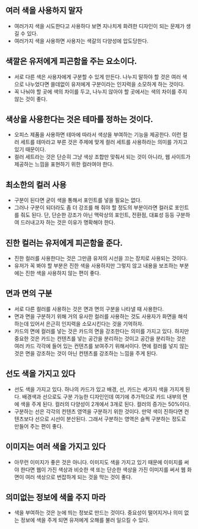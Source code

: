 ## 여러 색을 사용하지 말자
- 여러가지 색을 시도한다고 사용하다 보면 지나치게 화려한 디자인이 되는 문제가 생길 수 있다.
- 여러가지 색을 사용하면 사용자는 색갈의 다양성에 압도당한다.

## 색깔은 유저에게 피곤함을 주는 요소이다.
- 서로 다른 색은 사용자에게 구분할 수 있게 만든다. 나누지 말하야 할 것은 여러 색으로 나누었다면 쓸데없이 유저에게 구분이라는 인지력을 소모하게 하는 것이다.
- 꼭 나눠야 할 곳에 색의 차이를 두고, 나누지 않아야 할 곳에서는 색의 차이를 주지 않는 것이 좋다.

## 색상을 사용한다는 것은 테마를 정하는 것이다.
- 오피스 제품을 사용하면 테마에 따라서 색상을 부여하는 기능을 제공한다. 이런 컬러 세트를 테마라고 부른 것은 주제에 맞게 컬러 세트를 사용하라는 의미를 가지고 있기 때문이다.
- 컬러 세트라는 것은 단순히 그냥 색상 조합만 맞춰서 되는 것이 아니라, 웹 사이트가 제공하는 느낌을 표현하기 위한 컬러여야 한다.

## 최소한의 컬러 사용
- 구분이 된다면 굳이 색을 통해서 포인트를 넣을 필요는 없다.
- 그러나 구분이 되더라도 좀 더 강조를 해 줘야 할 정도의 부분이라면 컬러로 포인트를 줘도 된다. 단, 단순한 강조가 아닌 맥락상의 포인트, 전환점, 대표성 등등 구분하여 드러내고자 하는 것은 이유가 명확해야 한다.

## 진한 컬러는 유저에게 피곤함을 준다.
- 진한 컬러를 사용한다는 것은 그만큼 유저의 시선을 끄는 장치로 사용되는 것이다.
- 유저가 꼭 봐야 할 부분은 진한 색을 사용하지만 그렇지 않고 내용을 보조하는 부분에는 진한 색을 사용하지 않는 편이 좋다.

## 면과 면의 구분
- 서로 다른 컬러를 사용하는 것은 면과 면의 구분을 나타낼 때 사용한다.
- 면과 면을 구분하기 위해 거의 유사한 컬러를 사용하는 것도 사용자가 화면을 해석하는데 있어서 은근히 인지력을 소모시킨다는 것을 기억하자.
- 카드의 면에 컬러를 넣는 것은 카드의 면을 강조한다는 의미를 가지고 있다. 하지만 중요한 것은 카드는 컨텐츠를 넣는 공간을 분리하는 것이고 공간을 분리하는 것은 여러 카드 각각에 들어 있는 컨텐츠를 보여주기 위해서이다. 면에 컬러를 넣지 않는 것은 면을 강조하는 것이 아닌 컨텐츠를 강조하는 느낌을 주게 된다.

## 선도 색을 가지고 있다
- 선도 색을 가지고 있다. 하나의 카드가 있고 배경, 선, 카드는 세가지 색을 가지게 된다. 배경색과 선으로도 구분 가능한 디자인인데 여기에 추가적으로 카드 내부의 면에 색을 주게 된다. 컬러의 다양성이 2개에서 3개로 된다. 컬러의 증가는 50%이다.
- 구분하는 선은 각각의 컨텐츠 영역을 구분하기 위한 것이다. 만약 색이 진하다면 컨텐츠보다 선으로 시선이 분산된다. 그래서 구분하는 영역은 슬쩍 구분하는 정도로 만들어 주는 편이 좋다.

## 이미지는 여러 색을 가지고 있다
- 아무런 이미지가 좋은 것은 아니다. 이미지도 색을 가지고 있기 때문에 이미지를 써야 한다면 웹이 가진 색상과 비슷한 색 또는 단순한 색상을 가진 이미지를 써서 웹 화면이 여러 색상으로 번잡하게 되는 것을 막는 것이 좋다.

## 의미없는 정보에 색을 주지 마라
- 색을 부여하는 것은 눈에 띄는 정보로 만드는 것이다. 중요성이 떨어지거나 의미 없는 정보에 색을 주게 되면 유저에게 오해를 불러 일으킬 수 있다.
